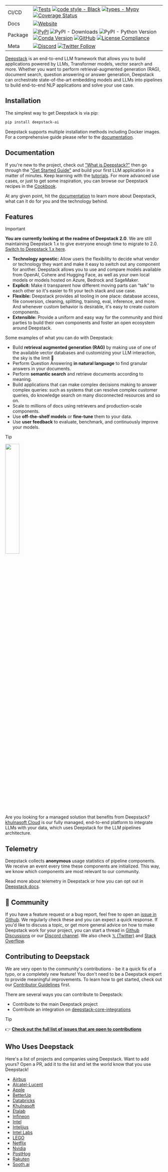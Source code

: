 <div align="center">

|         |                                                                                                                                                                                                                                                                                                                                                                                                                                                                                                                                                                                                                                                                                                                                      |
| ------- | ------------------------------------------------------------------------------------------------------------------------------------------------------------------------------------------------------------------------------------------------------------------------------------------------------------------------------------------------------------------------------------------------------------------------------------------------------------------------------------------------------------------------------------------------------------------------------------------------------------------------------------------------------------------------------------------------------------------------------------ |
| CI/CD   | [![Tests](https://github.com/khulnasoft/deepstack/actions/workflows/tests.yml/badge.svg)](https://github.com/khulnasoft/deepstack/actions/workflows/tests.yml) [![code style - Black](https://img.shields.io/badge/code%20style-black-000000.svg)](https://github.com/psf/black) [![types - Mypy](https://img.shields.io/badge/types-Mypy-blue.svg)](https://github.com/python/mypy) [![Coverage Status](https://coveralls.io/repos/github/khulnasoft/deepstack/badge.svg)](https://coveralls.io/github/khulnasoft/deepstack)                                                                                                                                                                                    |
| Docs    | [![Website](https://img.shields.io/website?label=documentation&up_message=online&url=https%3A%2F%2Fdocs.deepstack.khulnasoft.com)](https://docs.deepstack.khulnasoft.com)                                                                                                                                                                                                                                                                                                                                                                                                                                                                                                                                                                      |
| Package | [![PyPI](https://img.shields.io/pypi/v/deepstack-ai)](https://pypi.org/project/deepstack-ai/) ![PyPI - Downloads](https://img.shields.io/pypi/dm/deepstack-ai?color=blue&logo=pypi&logoColor=gold) ![PyPI - Python Version](https://img.shields.io/pypi/pyversions/deepstack-ai?logo=python&logoColor=gold) [![Conda Version](https://img.shields.io/conda/vn/conda-forge/deepstack-ai.svg)](https://anaconda.org/conda-forge/deepstack-ai) [![GitHub](https://img.shields.io/github/license/khulnasoft/deepstack?color=blue)](LICENSE) [![License Compliance](https://github.com/khulnasoft/deepstack/actions/workflows/license_compliance.yml/badge.svg)](https://github.com/khulnasoft/deepstack/actions/workflows/license_compliance.yml) |
| Meta    | [![Discord](https://img.shields.io/discord/993534733298450452?logo=discord)](https://discord.gg/khulnasoft) [![Twitter Follow](https://img.shields.io/twitter/follow/khulnasoft)](https://twitter.com/khulnasoft)                                                                                                                                                                                                                                                                                                                                                                                                                                                                                                                    |
</div>

[Deepstack](https://deepstack.khulnasoft.com/) is an end-to-end LLM framework that allows you to build applications powered by
LLMs, Transformer models, vector search and more. Whether you want to perform retrieval-augmented generation (RAG),
document search, question answering or answer generation, Deepstack can orchestrate state-of-the-art embedding models
and LLMs into pipelines to build end-to-end NLP applications and solve your use case.

## Installation

The simplest way to get Deepstack is via pip:

```sh
pip install deepstack-ai
```

Deepstack supports multiple installation methods including Docker images. For a comprehensive guide please refer
to the [documentation](https://docs.deepstack.khulnasoft.com/v2.0/docs/installation).

## Documentation

If you're new to the project, check out ["What is Deepstack?"](https://deepstack.khulnasoft.com/overview/intro) then go
through the ["Get Started Guide"](https://deepstack.khulnasoft.com/overview/quick-start) and build your first LLM application
in a matter of minutes. Keep learning with the [tutorials](https://deepstack.khulnasoft.com/tutorials?v=2.0). For more advanced
use cases, or just to get some inspiration, you can browse our Deepstack recipes in the
[Cookbook](https://github.com/khulnasoft/deepstack-cookbook).

At any given point, hit the [documentation](https://docs.deepstack.khulnasoft.com/v2.0/docs/intro) to learn more about Deepstack, what can it do for you and the technology behind.

## Features

> [!IMPORTANT]
> **You are currently looking at the readme of Deepstack 2.0**. We are still maintaining Deepstack 1.x to give everyone
> enough time to migrate to 2.0. [Switch to Deepstack 1.x here](https://github.com/khulnasoft/deepstack/tree/v1.x).

- **Technology agnostic:** Allow users the flexibility to decide what vendor or technology they want and make it easy to switch out any component for another. Deepstack allows you to use and compare models available from OpenAI, Cohere and Hugging Face, as well as your own local models or models hosted on Azure, Bedrock and SageMaker.
- **Explicit:** Make it transparent how different moving parts can “talk” to each other so it's easier to fit your tech stack and use case.
- **Flexible:** Deepstack provides all tooling in one place: database access, file conversion, cleaning, splitting, training, eval, inference, and more. And whenever custom behavior is desirable, it's easy to create custom components.
- **Extensible:** Provide a uniform and easy way for the community and third parties to build their own components and foster an open ecosystem around Deepstack.

Some examples of what you can do with Deepstack:

-   Build **retrieval augmented generation (RAG)** by making use of one of the available vector databases and customizing your LLM interaction, the sky is the limit 🚀
-   Perform Question Answering **in natural language** to find granular answers in your documents.
-   Perform **semantic search** and retrieve documents according to meaning.
-   Build applications that can make complex decisions making to answer complex queries: such as systems that can resolve complex customer queries, do knowledge search on many disconnected resources and so on.
-   Scale to millions of docs using retrievers and production-scale components.
-   Use **off-the-shelf models** or **fine-tune** them to your data.
-   Use **user feedback** to evaluate, benchmark, and continuously improve your models.

> [!TIP]
><img src="https://github.com/khulnasoft/deepstack/raw/main/docs/img/khulnasoft-cloud-logo-lightblue.png"  width=30% height=30%>
>
> Are you looking for a managed solution that benefits from Deepstack? [khulnasoft Cloud](https://www.khulnasoft.com/khulnasoft-cloud?utm_campaign=developer-relations&utm_source=deepstack&utm_medium=readme) is our fully managed, end-to-end platform to integrate LLMs with your data, which uses Deepstack for the LLM pipelines architecture.

## Telemetry

Deepstack collects **anonymous** usage statistics of pipeline components. We receive an event every time these components are initialized. This way, we know which components are most relevant to our community.

Read more about telemetry in Deepstack or how you can opt out in [Deepstack docs](https://docs.deepstack.khulnasoft.com/v2.0/docs/telemetry).

## 🖖 Community

If you have a feature request or a bug report, feel free to open an [issue in Github](https://github.com/khulnasoft/deepstack/issues). We regularly check these and you can expect a quick response. If you'd like to discuss a topic, or get more general advice on how to make Deepstack work for your project, you can start a thread in [Github Discussions](https://github.com/khulnasoft/deepstack/discussions) or our [Discord channel](https://discord.gg/deepstack). We also check [𝕏 (Twitter)](https://twitter.com/khulnasoft) and [Stack Overflow](https://stackoverflow.com/questions/tagged/deepstack).

## Contributing to Deepstack

We are very open to the community's contributions - be it a quick fix of a typo, or a completely new feature! You don't need to be a Deepstack expert to provide meaningful improvements. To learn how to get started, check out our [Contributor Guidelines](https://github.com/khulnasoft/deepstack/blob/main/CONTRIBUTING.md) first.

There are several ways you can contribute to Deepstack:
- Contribute to the main Deepstack project
- Contribute an integration on [deepstack-core-integrations](https://github.com/khulnasoft/deepstack-core-integrations)

> [!TIP]
>👉 **[Check out the full list of issues that are open to contributions](https://github.com/orgs/khulnasoft/projects/14)**

## Who Uses Deepstack

Here's a list of projects and companies using Deepstack. Want to add yours? Open a PR, add it to the list and let the
world know that you use Deepstack!

-   [Airbus](https://www.airbus.com/en)
-   [Alcatel-Lucent](https://www.al-enterprise.com/)
-   [Apple](https://www.apple.com/)
-   [BetterUp](https://www.betterup.com/)
-   [Databricks](https://www.databricks.com/)
-   [Khulnasoft](https://khulnasoft.com/)
-   [Etalab](https://www.khulnasoft.com/blog/improving-on-site-search-for-government-agencies-etalab)
-   [Infineon](https://www.infineon.com/)
-   [Intel](https://github.com/intel/open-domain-question-and-answer#readme)
-   [Intelijus](https://www.intelijus.ai/)
-   [Intel Labs](https://github.com/IntelLabs/fastRAG#readme)
-   [LEGO](https://github.com/larsbaunwall/bricky#readme)
-   [Netflix](https://netflix.com)
-   [Nvidia](https://developer.nvidia.com/blog/reducing-development-time-for-intelligent-virtual-assistants-in-contact-centers/)
-   [PostHog](https://github.com/PostHog/max-ai#readme)
-   [Rakuten](https://www.rakuten.com/)
-   [Sooth.ai](https://www.khulnasoft.com/blog/advanced-neural-search-with-sooth-ai)

